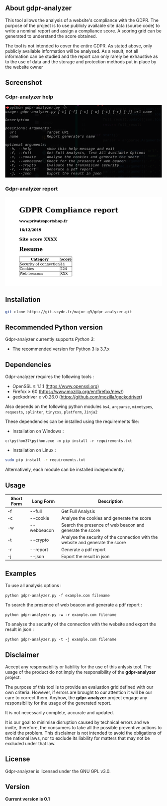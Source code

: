 
## About gdpr-analyzer
This tool allows the analysis of a website's compliance with the GDPR.
The purpose of the project is to use publicly available site data (source code) to write a nominal report and assign a compliance score. A scoring grid can be generated to understand the score obtained.

The tool is not intended to cover the entire GDPR. As stated above, only publicly available information will be analysed. As a result, not all information can be studied and the report can only rarely be exhaustive as to the use of data and the storage and protection methods put in place by the website owner
## Screenshot
### Gdpr-analyzer help
![help](utils/gpdr-analyzer-help.png "help")

### Gdpr-analyzer report
![report](utils/gpdr-analyzer-report-resume.png "report resume")

## Installation
```bash
git clone https://git.scyde.fr/major-g9/gdpr-analyzer.git
```

## Recommended Python version
Gdpr-analyzer currently supports *Python 3*:
* The recommended version for Python 3 is 3.7.x

## Dependencies

Gdpr-analyzer requires the following tools :
* OpenSSL ≥ 1.1.1 (https://www.openssl.org)
* Firefox ≥ 60 (https://www.mozilla.org/en/firefox/new/)
* geckodriver ≥ v0.26.0 (https://github.com/mozilla/geckodriver)

Also depends on the following python modules `bs4`, `argparse`, `mimetypes`, `requests`, `splinter`, `tinycss`, `platform`, `Jinja2`

These dependencies can be installed using the requirements file:
* Installation on Windows :
```
c:\python37\python.exe -m pip install -r requirements.txt
```
* Installation on Linux :
```bash
sudo pip install -r requirements.txt
```

Alternatively, each module can be installed independently.
## Usage

Short Form    | Long Form     | Description
------------- | ------------- |-------------
-f            | --full        | Get Full Analysis
-c            | --cookie      | Analyse the cookies and generate the score
-w            | --webbeacon   | Search the presence of web beacon and generate the score
-t            | --crypto      | Analyse the security of the connection with the website and generate the score
-r            | --report      | Generate a pdf report
-j            | --json        | Export the result in json

## Examples
To use all analysis options :

`python gdpr-analyzer.py -f example.com filename`

To search the presence of web beacon and generate a pdf report :

`python gdpr-analyzer.py -w -r example.com filename`

To analyse the security of the connection with the website and export the result in json :

`python gdpr-analyzer.py -t -j example.com filename`

## Disclaimer
Accept any responsability or liability for the use of this anlysis tool. The usage of the product do not imply the responsibility of the **gdpr-analyzer** project.

The purpose of this tool is to provide an evaluation grid defined with our own criteria. However, if errors are brought to our attention it will be our care to correct them. Anyhow, the **gdpr-analyzer** project engage  any  responsibility  for the usage of the generated report.

It is not necessarily  complete,  accurate  and  updated.

It is our goal to minimise disruption caused by technical errors and we invite, therefore, the consumers to take all the possible preventive actions to avoid the problem. This disclaimer is not intended to avoid the obligations of the national laws, nor to exclude its liability for matters that may not be excluded under that law.

## License
Gdpr-analyzer is licensed under the GNU GPL v3.0.

## Version
**Current version is 0.1**
